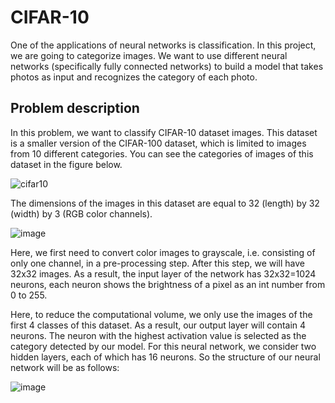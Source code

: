 # CIFAR-10

One of the applications of neural networks is classification. In this project, we are going to categorize images. We want to use different neural networks (specifically fully connected networks) to build a model that takes photos as input and recognizes the category of each photo.

## Problem description
In this problem, we want to classify CIFAR-10 dataset images. This dataset is a smaller version of the CIFAR-100 dataset, which is limited to images from 10 different categories. You can see the categories of images of this dataset in the figure below.

![cifar10](https://user-images.githubusercontent.com/72689599/178667359-fcb52b54-48c4-4de3-8c7c-729a9beab1cf.png)

The dimensions of the images in this dataset are equal to 32 (length) by 32 (width) by 3 (RGB color channels).

![image](https://user-images.githubusercontent.com/72689599/178669613-02c3facd-b844-4065-96c7-4fd0ce615f2b.png)

Here, we first need to convert color images to grayscale, i.e. consisting of only one channel, in a pre-processing step. After this step, we will have 32x32 images. As a result, the input layer of the network has 32x32=1024 neurons, each neuron shows the brightness of a pixel as an int number from 0 to 255.

Here, to reduce the computational volume, we only use the images of the first 4 classes of this dataset. As a result, our output layer will contain 4 neurons. The neuron with the highest activation value is selected as the category detected by our model. For this neural network, we consider two hidden layers, each of which has 16 neurons.
So the structure of our neural network will be as follows:

![image](https://user-images.githubusercontent.com/72689599/178670675-7c8970c9-14ae-49b6-a154-4797a30991b7.png)


